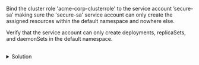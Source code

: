 Bind the cluster role 'acme-corp-clusterrole' to the service account ’secure-sa’ making sure the 'secure-sa' service account can only create the assigned resources within the default namespace and nowhere else.

Verify that the service account can only create deployments, replicaSets, and daemonSets in the default namespace.

<br>
<details><summary>Solution</summary>
<br>

```bash
# create a role binding named 'acme-corp-role-binding', add 'acme-corp-clusterrole' role and 'Sandra' user
kubectl -n default create rolebinding acme-corp-role-binding --clusterrole=acme-corp-clusterrole --serviceaccount=default:secure-sa

# list the newly created cluster role and role binding
kubectl get clusterrole,rolebinding

# using 'auth can-i', verify that you can create deployments as the 'secure-sa' service account in the default namespace
kubectl auth can-i create deploy --namespace default --as=system:serviceaccount:default:secure-sa

# using 'auth can-i', verify that you CANNOT delete daemonSets as the 'secure-sa' service account in the kube-system namespace 
kubectl auth can-i delete ds --namespace kube-system --as=system:serviceaccount:default:secure-sa

```{{exec}}


</details>